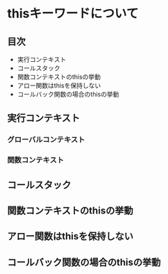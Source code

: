 # thisキーワードについて

## 目次
- 実行コンテキスト
- コールスタック
- 関数コンテキストのthisの挙動
- アロー関数はthisを保持しない
- コールバック関数の場合のthisの挙動

## 実行コンテキスト
### グローバルコンテキスト
### 関数コンテキスト

## コールスタック

## 関数コンテキストのthisの挙動

## アロー関数はthisを保持しない

## コールバック関数の場合のthisの挙動
